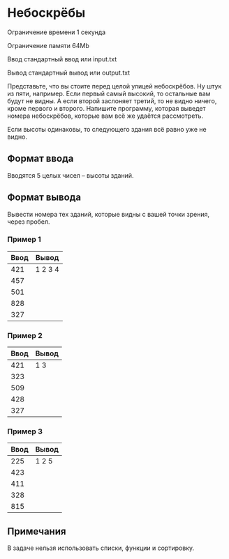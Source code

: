 # Небоскрёбы

Ограничение времени	1 секунда

Ограничение памяти	64Mb

Ввод	стандартный ввод или input.txt

Вывод	стандартный вывод или output.txt

Представьте, что вы стоите перед целой улицей небоскрёбов. Ну штук из пяти, например. 
Если первый самый высокий, то остальные вам будут не видны. А если второй заслоняет третий,
то не видно ничего, кроме первого и второго. Напишите программу, которая выведет 
номера небоскрёбов, которые вам всё же удаётся рассмотреть.

Если высоты одинаковы, то следующего здания всё равно уже не видно.

## Формат ввода
Вводятся 5 целых чисел – высоты зданий.

## Формат вывода
Вывести номера тех зданий, которые видны с вашей точки зрения, через пробел.

### Пример 1

| Ввод | Вывод   |
|------|---------|
| 421  | 1 2 3 4 |
| 457  |         |
| 501  |         |
| 828  |         |
| 327  |         |

### Пример 2

| Ввод | Вывод |
|------|-------|
| 421  | 1 3   |
| 323  |       |
| 509  |       |
| 428  |       |
| 327  |       |

### Пример 3

| Ввод | Вывод |
|------|-------|
| 225  | 1 2 5 |
| 423  |       |
| 411  |       |
| 328  |       |
| 815  |       |


## Примечания
В задаче нельзя использовать списки, функции и сортировку.
